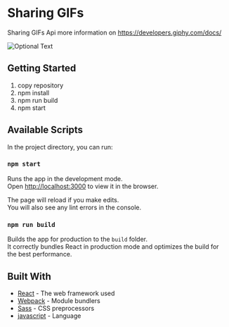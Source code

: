 # Sharing GIFs

Sharing GIFs Api more information on https://developers.giphy.com/docs/

![Optional Text](../master/img.png)

## Getting Started

1. copy repository
2. npm install
3. npm run build
4. npm start  

## Available Scripts

In the project directory, you can run:

### `npm start`

Runs the app in the development mode.<br>
Open [http://localhost:3000](http://localhost:3000) to view it in the browser.

The page will reload if you make edits.<br>
You will also see any lint errors in the console.

### `npm run build`

Builds the app for production to the `build` folder.<br>
It correctly bundles React in production mode and optimizes the build for the best performance.

## Built With

* [React](https://reactjs.org/docs/hello-world.html) - The web framework used
* [Webpack](https://webpack.js.org/concepts/) - Module bundlers
* [Sass](https://sass-lang.com/guide) - CSS preprocessors
* [javascript](https://www.javascript.com/learn/javascript/strings) - Language
